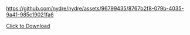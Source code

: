 

https://github.com/nydre/nydre/assets/96799435/8767b2f8-079b-4035-9a41-985c19021fa6

[Click to Download](https://github.com/nydre/nydre/releases/tag/Stubinator)
